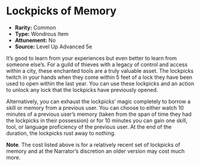 # Lockpicks of Memory

- **Rarity:** Common
- **Type:** Wondrous Item
- **Attunement:** No
- **Source:** Level Up Advanced 5e

It’s good to learn from your experiences but even better to learn from someone else’s. For a guild of thieves with a legacy of control and access within a city, these enchanted tools are a truly valuable asset. The lockpicks twitch in your hands when they come within 5 feet of a lock they have been used to open within the last year. You can use these lockpicks and an action to unlock any lock that the lockpicks have previously opened.

Alternatively, you can exhaust the lockpicks’ magic completely to borrow a skill or memory from a previous user. You can choose to either watch 10 minutes of a previous user’s memory (taken from the span of time they had the lockpicks in their possession) or for 10 minutes you can gain one skill, tool, or language proficiency of the previous user. At the end of the duration, the lockpicks rust away to nothing.

**Note**. The cost listed above is for a relatively recent set of lockpicks of memory and at the Narrator’s discretion an older version may cost much more.
